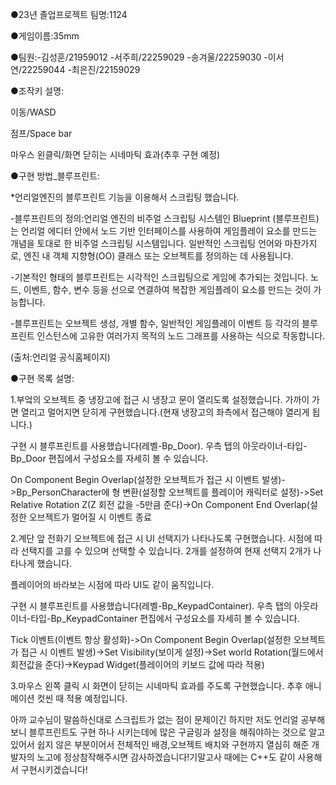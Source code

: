 ●23년 졸업프로젝트 팀명:1124

●게임이름:35mm

●팀원:-김성훈/21959012 -서주희/22259029 -송겨울/22259030 -이서연/22259044 -최은진/22159029 

●조작키 설명:

이동/WASD

점프/Space bar

마우스 왼클릭/화면 닫히는 시네마틱 효과(추후 구현 예정)

●구현 방법_블루프린트:

*언리얼엔진의 블루프린트 기능을 이용해서 스크립팅 했습니다. 

-블루프린트의 정의:언리얼 엔진의 비주얼 스크립팅 시스템인 Blueprint (블루프린트)는 언리얼 에디터 안에서 노드 기반 인터페이스를 사용하여 게임플레이 요소를 만드는 개념을 토대로 한 비주얼 스크립팅 시스템입니다. 일반적인 스크립팅 언어와 마찬가지로, 엔진 내 객체 지향형(OO) 클래스 또는 오브젝트를 정의하는 데 사용됩니다. 

-기본적인 형태의 블루프린트는 시각적인 스크립팅으로 게임에 추가되는 것입니다. 노드, 이벤트, 함수, 변수 등을 선으로 연결하여 복잡한 게임플레이 요소를 만드는 것이 가능합니다.

-블루프린트는 오브젝트 생성, 개별 함수, 일반적인 게임플레이 이벤트 등 각각의 블루프린트 인스턴스에 고유한 여러가지 목적의 노드 그래프를 사용하는 식으로 작동합니다. 

(출처:언리얼 공식홈페이지)

●구현 목록 설명:

1.부엌의 오브젝트 중 냉장고에 접근 시 냉장고 문이 열리도록 설정했습니다. 가까이 가면 열리고 멀어지면 닫히게 구현했습니다.(현재 냉장고의 좌측에서 접근해야 열리게 됩니다.)

구현 시 블루프린트를 사용했습니다(레벨-Bp_Door). 우측 탭의 아웃라이너-타입-Bp_Door 편집에서 구성요소를 자세히 볼 수 있습니다.

On Component Begin Overlap(설정한 오브젝트가 접근 시 이벤트 발생)->Bp_PersonCharacter에 형 변환(설정할 오브젝트를 플레이어 캐릭터로 설정)->Set Relative Rotation Z(Z 회전 값을 -5만큼 준다)->On Component End Overlap(설정한 오브젝트가 멀어질 시 이벤트 종료

2.계단 앞 전화기 오브젝트에 접근 시 UI 선택지가 나타나도록 구현했습니다. 시점에 따라 선택지를 고를 수 있으며 선택할 수 있습니다. 2개를 설정하여 현재 선택지 2개가 나타나게 했습니다.

플레이어의 바라보는 시점에 따라 UI도 같이 움직입니다.

구현 시 블루프린트를 사용했습니다(레벨-Bp_KeypadContainer). 우측 탭의 아웃라이너-타입-Bp_KeypadContainer 편집에서 구성요소를 자세히 볼 수 있습니다.

Tick 이벤트(이벤트 항상 활성화)->On Component Begin Overlap(설정한 오브젝트가 접근 시 이벤트 발생)->Set Visibility(보이게 설정)->Set world Rotation(월드에서 회전값을 준다)->Keypad Widget(플레이어의 키보드 값에 따라 적용) 

3.마우스 왼쪽 클릭 시 화면이 닫히는 시네마틱 효과를 주도록 구현했습니다. 추후 애니메이션 컷씬 때 적용 예정입니다. 

아까 교수님이 말씀하신대로 스크립트가 없는 점이 문제이긴 하지만 저도 언리얼 공부해보니 블루프린트도 구현 하나 시키는데에 많은 구글링과 설정을 해줘야하는 것으로 알고 있어서 쉽지 않은 부분이어서 전체적인 배경,오브젝트 배치와 구현까지 열심히 해준 개발자의 노고에 정상참작해주시면 감사하겠습니다!기말고사 때에는 C++도 같이 사용해서 구현시키겠습니다!
